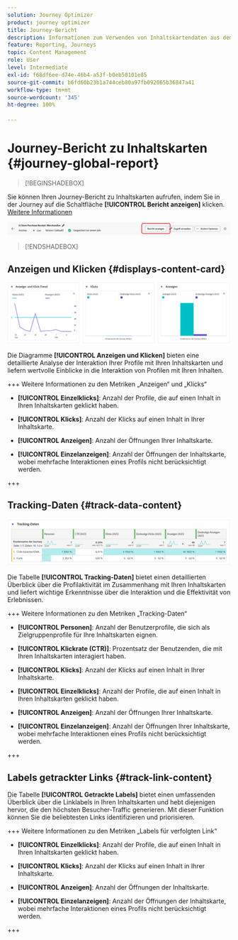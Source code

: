 ```yaml
---
solution: Journey Optimizer
product: journey optimizer
title: Journey-Bericht
description: Informationen zum Verwenden von Inhaltskartendaten aus dem Journey-Bericht
feature: Reporting, Journeys
topic: Content Management
role: User
level: Intermediate
exl-id: f68df6ee-d74e-46b4-a53f-b0eb50101e85
source-git-commit: b6fd60b23b1a744ceb80a97fb092065b36847a41
workflow-type: tm+mt
source-wordcount: '345'
ht-degree: 100%

---
```


# Journey-Bericht zu Inhaltskarten {#journey-global-report}

>[!BEGINSHADEBOX]

Sie können Ihren Journey-Bericht zu Inhaltskarten aufrufen, indem Sie in der Journey auf die Schaltfläche **[!UICONTROL Bericht anzeigen]** klicken. [Weitere Informationen](report-gs-cja.md)

![](assets/report-access-jo.png)

>[!ENDSHADEBOX]

## Anzeigen und Klicken {#displays-content-card}

![](assets/content-card-jo-display.png)

Die Diagramme **[!UICONTROL Anzeigen und Klicken]** bieten eine detaillierte Analyse der Interaktion Ihrer Profile mit Ihren Inhaltskarten und liefern wertvolle Einblicke in die Interaktion von Profilen mit Ihren Inhalten.

+++ Weitere Informationen zu den Metriken „Anzeigen“ und „Klicks“

* **[!UICONTROL Einzelklicks]**: Anzahl der Profile, die auf einen Inhalt in Ihren Inhaltskarten geklickt haben.

* **[!UICONTROL Klicks]**: Anzahl der Klicks auf einen Inhalt in Ihrer Inhaltskarte.

* **[!UICONTROL Anzeigen]**: Anzahl der Öffnungen Ihrer Inhaltskarte.

* **[!UICONTROL Einzelanzeigen]**: Anzahl der Öffnungen der Inhaltskarte, wobei mehrfache Interaktionen eines Profils nicht berücksichtigt werden.

+++

## Tracking-Daten {#track-data-content}

![](assets/code-based-tracking-data.png)

Die Tabelle **[!UICONTROL Tracking-Daten]** bietet einen detaillierten Überblick über die Profilaktivität im Zusammenhang mit Ihren Inhaltskarten und liefert wichtige Erkenntnisse über die Interaktion und die Effektivität von Erlebnissen.

+++ Weitere Informationen zu den Metriken „Tracking-Daten“

* **[!UICONTROL Personen]**: Anzahl der Benutzerprofile, die sich als Zielgruppenprofile für Ihre Inhaltskarten eignen.

* **[!UICONTROL Klickrate (CTR)]**: Prozentsatz der Benutzenden, die mit Ihren Inhaltskarten interagiert haben.

* **[!UICONTROL Klicks]**: Anzahl der Klicks auf einen Inhalt in Ihrer Inhaltskarte.

* **[!UICONTROL Einzelklicks]**: Anzahl der Profile, die auf einen Inhalt in Ihren Inhaltskarten geklickt haben.

* **[!UICONTROL Anzeigen]**: Anzahl der Öffnungen Ihrer Inhaltskarte.

* **[!UICONTROL Einzelanzeigen]**: Anzahl der Öffnungen Ihrer Inhaltskarte, wobei mehrfache Interaktionen eines Profils nicht berücksichtigt werden.

+++

## Labels getrackter Links {#track-link-content}

Die Tabelle **[!UICONTROL Getrackte Labels]** bietet einen umfassenden Überblick über die Linklabels in Ihren Inhaltskarten und hebt diejenigen hervor, die den höchsten Besucher-Traffic generieren. Mit dieser Funktion können Sie die beliebtesten Links identifizieren und priorisieren.

+++ Weitere Informationen zu den Metriken „Labels für verfolgten Link“

* **[!UICONTROL Einzelklicks]**: Anzahl der Profile, die auf einen Inhalt in Ihren Inhaltskarten geklickt haben.

* **[!UICONTROL Klicks]**: Anzahl der Klicks auf einen Inhalt in Ihrer Inhaltskarte.

* **[!UICONTROL Anzeigen]**: Anzahl der Öffnungen der Inhaltskarte.

* **[!UICONTROL Einzelanzeigen]**: Anzahl der Öffnungen der Inhaltskarte, wobei mehrfache Interaktionen eines Profils nicht berücksichtigt werden.

+++
